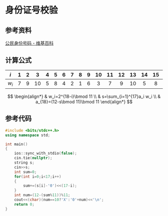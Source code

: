 # 身份证号校验

## 参考资料

[公民身份号码 - 维基百科](https://zh.wikipedia.org/wiki/公民身份号码)

## 计算公式

| $i$  | $1$  | $2$  | $3$  | $4$  | $5$  | $6$  | $7$  | $8$  | $9$  | $10$ | $11$ | $12$ | $13$ | $14$ | $15$ | $16$ | $17$ | $18$ |
| :--: | :--: | :--: | :--: | :--: | :--: | :--: | :--: | :--: | :--: | :--: | :--: | :--: | :--: | :--: | :--: | :--: | :--: | :--: |
| $w_i$ | $7$  | $9$  | $10$ | $5$  | $8$  | $4$  | $2$  | $1$  | $6$  | $3$  | $7$  | $9$  | $10$ | $5$  | $8$  | $4$  | $2$  | $1$  |

$$
\begin{align*}
  & w_i=2^{18-i}\bmod 11 \\
  & s=\sum_{i=1}^{17}a_i w_i \\
  & a_{18}=(12-s\bmod 11)\bmod 11
\end{align*}
$$

## 参考代码

```cpp
#include <bits/stdc++.h>
using namespace std;

int main()
{
	ios::sync_with_stdio(false);
	cin.tie(nullptr);
	string s;
	cin>>s;
	int sum=0;
	for(int i=0;i<17;i++)
	{
		sum+=(s[i]-'0')<<(17-i);
	}
	int num=(12-(sum%11))%11;
	cout<<(char)(num==10?'X':'0'+num)<<'\n';
	return 0;
}
```
